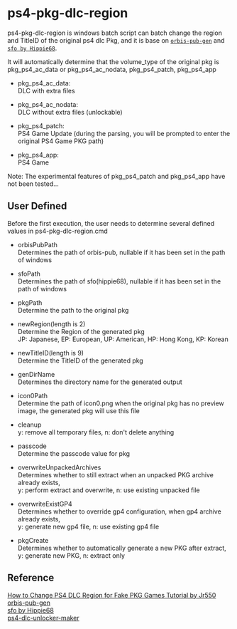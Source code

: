 ﻿# ps4-pkg-dlc-region

ps4-pkg-dlc-region is windows batch script can batch change the region and TitleID of the original ps4 dlc Pkg, and it is base on [`orbis-pub-gen`](https://www.psxhax.com/threads/free-ps2-pub-gen-fake-pkg-tools-ps2-fake-pkg-generator-for-ps4.3594/) and [`sfo by Hippie68`](https://www.psxhax.com/threads/ps4-sfo-program-to-automate-build-param-sfo-files-by-hippie68.11507/).  

It will automatically determine that the volume_type of the original pkg is pkg_ps4_ac_data or pkg_ps4_ac_nodata, pkg_ps4_patch,  pkg_ps4_app

- pkg_ps4_ac_data:  
DLC with extra files  

- pkg_ps4_ac_nodata:  
DLC without extra files (unlockable)  

- pkg_ps4_patch:  
PS4 Game Update (during the parsing, you will be prompted to enter the original PS4 Game PKG path)  

- pkg_ps4_app:  
PS4 Game  

Note: The experimental features of pkg_ps4_patch and pkg_ps4_app have not been tested...


## User Defined

Before the first execution, the user needs to determine several defined values in ps4-pkg-dlc-region.cmd  

- orbisPubPath  
Determines the path of orbis-pub, nullable if it has been set in the path of windows  

- sfoPath  
Determines the path of sfo(hippie68), nullable if it has been set in the path of windows  

- pkgPath  
Determine the path to the original pkg  

- newRegion(length is 2)  
Determine the Region of the generated pkg  
JP: Japanese, EP: European, UP: American, HP: Hong Kong, KP: Korean  

- newTitleID(length is 9)  
Determine the TitleID of the generated pkg  

- genDirName  
Determines the directory name for the generated output  

- icon0Path  
Determine the path of icon0.png when the original pkg has no preview image, the generated pkg will use this file  

- cleanup  
y: remove all temporary files, n: don't delete anything  

- passcode  
Determine the passcode value for pkg  

- overwriteUnpackedArchives  
Determines whether to still extract when an unpacked PKG archive already exists,  
y: perform extract and overwrite, n: use existing unpacked file  

- overwriteExistGP4  
Determines whether to override gp4 configuration, when gp4 archive already exists,  
y: generate new gp4 file, n: use existing gp4 file  

- pkgCreate  
Determines whether to automatically generate a new PKG after extract,  
y: generate new PKG, n: extract only  


## Reference

[How to Change PS4 DLC Region for Fake PKG Games Tutorial by Jr550](https://www.psxhax.com/threads/how-to-change-ps4-dlc-region-for-fake-pkg-games-tutorial-by-jr550.6038/)  
[orbis-pub-gen](https://www.psxhax.com/threads/free-ps2-pub-gen-fake-pkg-tools-ps2-fake-pkg-generator-for-ps4.3594/)  
[sfo by Hippie68](https://www.psxhax.com/threads/ps4-sfo-program-to-automate-build-param-sfo-files-by-hippie68.11507/)  
[ps4-dlc-unlocker-maker](https://www.psxhax.com/threads/ps4-dlc-unlocker-maker-windows-batch-file-to-create-fpkgs-by-k4ps3.11035/)  

